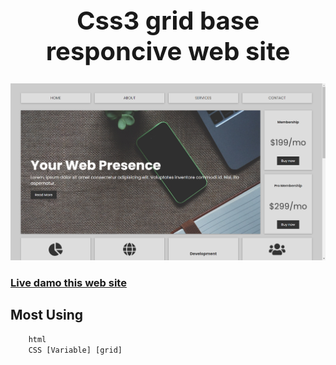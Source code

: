 <h1 style='font-size: 40px' align="center">Css3 grid base responcive web site </h1>

![Modale](Images/Screenshot_1.png)

### [Live damo this web site]()

## Most Using 
```html
    html
    CSS [Variable] [grid]
```